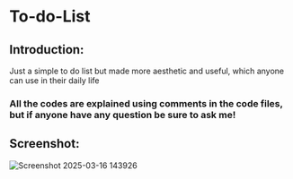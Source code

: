 # To-do-List

<h2>Introduction: </h2>

<p>Just a simple to do list but made more aesthetic and useful, which anyone can use in their daily life</p>

<h3>All the codes are explained using comments in the code files, but if anyone have any question be sure to ask me!</h3>

<h2>Screenshot: </h2>

![Screenshot 2025-03-16 143926](https://github.com/user-attachments/assets/334495bc-5805-4c8c-9620-2862c14b3ad9)
